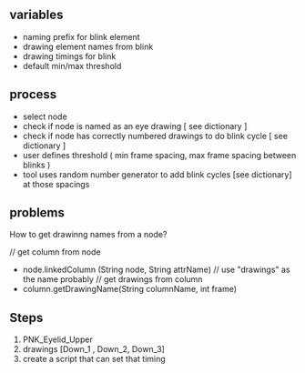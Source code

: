 ## variables
* naming prefix for blink element
* drawing element names from blink
* drawing timings for blink
* default min/max threshold


## process
* select node
* check if node is named as an eye drawing [ see dictionary ]
* check if node has correctly numbered drawings to do blink cycle [ see dictionary ]
* user defines threshold ( min frame spacing, max frame spacing between blinks )
* tool uses random number generator to add blink cycles [see dictionary] at those spacings




## problems
How to get drawinng names from a node?

// get column from node
* node.linkedColumn (String node, String attrName) // use "drawings" as the name probably
// get drawings from column
* column.getDrawingName(String columnName, int frame)



## Steps

1. PNK_Eyelid_Upper
2. drawings [Down_1 , Down_2, Down_3]
3. create a script that can set that timing




